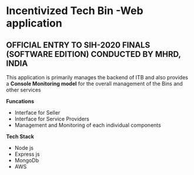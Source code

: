# Incentivized Tech Bin -Web application
## OFFICIAL ENTRY TO SIH-2020 FINALS (SOFTWARE EDITION) CONDUCTED BY MHRD, INDIA

This application is primarily manages the backend of ITB and also provides a **Console Monitoring model** for the overall management of the Bins and other services

**Funcations**

- Interface for Seller
- Interface for Service Providers
- Management and Monitoring of each individual components

**Tech Stack**

- Node js
- Express js
- MongoDb
- AWS